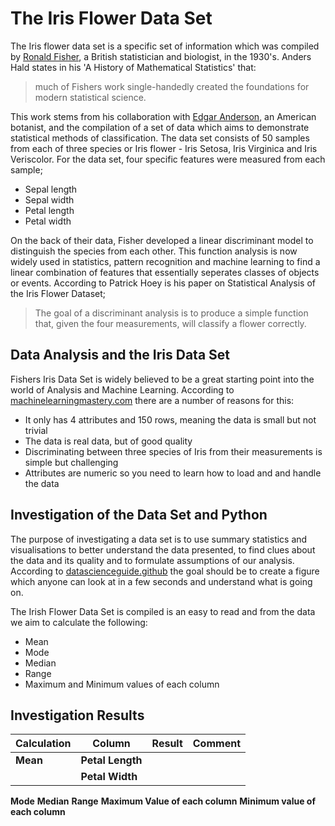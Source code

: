 # The Iris Flower Data Set

The Iris flower data set is a specific set of information which was compiled by [Ronald Fisher](https://en.wikipedia.org/wiki/Ronald_Fisher), a British statistician and biologist, in the 1930's. Anders Hald states in his 'A History of Mathematical Statistics' that: 

> much of Fishers work single-handedly created the foundations for modern statistical science. 

This work stems from his collaboration with [Edgar Anderson](https://en.wikipedia.org/wiki/Edgar_Anderson), an American botanist, and the compilation of a set of data which aims to demonstrate statistical methods of classification. The data set consists of 50 samples from each of three species or Iris flower - Iris Setosa, Iris Virginica and Iris Veriscolor. For the data set, four specific features were measured from each sample;

- Sepal length
- Sepal width
- Petal length
- Petal width

On the back of their data, Fisher developed a linear discriminant model to distinguish the species from each other. This function analysis is now widely used in statistics, pattern recognition and machine learning to find a linear combination of features that essentially seperates classes of objects or events. According to Patrick Hoey is his paper on Statistical Analysis of the Iris Flower Dataset; 

> The goal of a discriminant analysis is to produce a simple function that, given the four measurements, will classify a flower correctly. 

## Data Analysis and the Iris Data Set

Fishers Iris Data Set is widely believed to be a great starting point into the world of Analysis and Machine Learning. According to [machinelearningmastery.com](https://machinelearningmastery.com/machine-learning-in-python-step-by-step/) there are a number of reasons for this:

- It only has 4 attributes and 150 rows, meaning the data is small but not trivial
- The data is real data, but of good quality
- Discriminating between three species of Iris from their measurements is simple but challenging
- Attributes are numeric so you need to learn how to load and and handle the data

## Investigation of the Data Set and Python

The purpose of investigating a data set is to use summary statistics and visualisations to better understand the data presented, to find clues about the data and its quality and to formulate assumptions of our analysis. According to [datascienceguide.github](https://datascienceguide.github.io/exploratory-data-analysis) the goal should be to create a figure which anyone can look at in a few seconds and understand what is going on. 

The Irish Flower Data Set is compiled is an easy to read and from the data we aim to calculate the following:

- Mean
- Mode
- Median
- Range
- Maximum and Minimum values of each column

## Investigation Results

Calculation|Column|Result|Comment
------------|------------|------------|------------
**Mean**|**Petal Length**|
        |**Petal Width**|
**Mode**
**Median**
**Range**
**Maximum Value of each column**
**Minimum value of each column**
